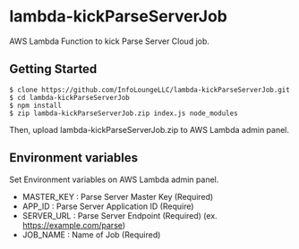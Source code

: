# lambda-kickParseServerJob

AWS Lambda Function to kick Parse Server Cloud job.

## Getting Started
    $ clone https://github.com/InfoLoungeLLC/lambda-kickParseServerJob.git
    $ cd lambda-kickParseServerJob
    $ npm install
    $ zip lambda-kickParseServerJob.zip index.js node_modules
Then, upload lambda-kickParseServerJob.zip to AWS Lambda admin panel.

## Environment variables
Set Environment variables on AWS Lambda admin panel.
- MASTER_KEY : Parse Server Master Key (Required)
- APP_ID : Parse Server Application ID (Require)
- SERVER_URL : Parse Server Endpoint (Required) (ex. https://example.com/parse)
- JOB_NAME : Name of Job (Required)
